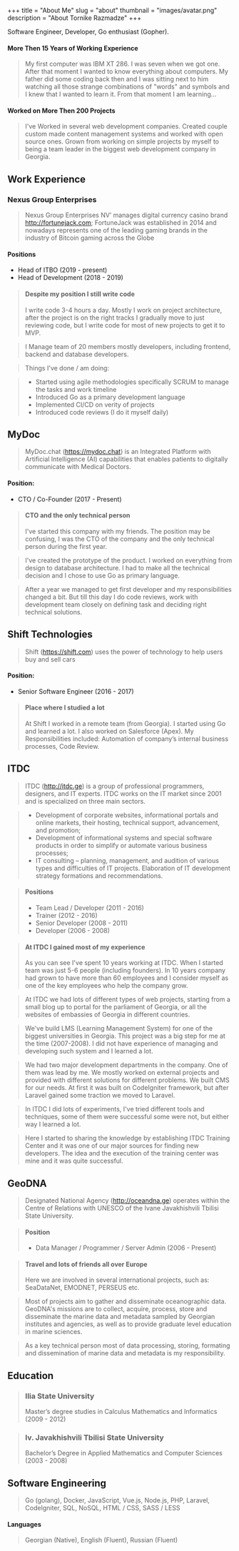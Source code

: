 +++
title = "About Me"
slug = "about"
thumbnail = "images/avatar.png"
description = "About Tornike Razmadze"
+++

Software Engineer, Developer, Go enthusiast (Gopher).

#### More Then 15 Years of Working Experience

> My first computer was IBM XT 286. I was seven when we got one. After that moment I wanted to know everything about computers. My father did some coding back then and I was sitting next to him watching all those strange combinations of "words" and symbols and I knew that I wanted to learn it. From that moment I am learning...

#### Worked on More Then 200 Projects

> I've Worked in several web development companies. Created couple custom made content management systems and worked with open source ones. Grown from working on simple projects by myself to being a team leader in the biggest web development company in Georgia.

## Work Experience

### Nexus Group Enterprises
> Nexus Group Enterprises NV’ manages digital currency casino brand http://fortunejack.com; FortuneJack was established in 2014 and nowadays represents one of the leading gaming brands in the industry of Bitcoin gaming across the Globe
#### Positions
* Head of ITBO (2019 - present)
* Head of Development (2018 - 2019)

> #### Despite my position I still write code
> I write code 3-4 hours a day. Mostly I work on project architecture, after the project is on the right tracks I gradually move to just reviewing code, but I write code for most of new projects to get it to MVP.

> I Manage team of 20 members mostly developers, including frontend, backend and database developers.

> Things I've done / am doing:

> * Started using agile methodologies specifically SCRUM to manage the tasks and work timeline
> * Introduced Go as a primary development language
> * Implemented CI/CD on verity of projects
> * Introduced code reviews (I do it myself daily)

## MyDoc
> MyDoc.chat (https://mydoc.chat) is an Integrated Platform with Artificial Intelligence (AI) capabilities that enables patients to digitally communicate with Medical Doctors.
#### Position:
* CTO / Co-Founder (2017 - Present)

> #### CTO and the only technical person
> I've started this company with my friends. The position may be confusing, I was the CTO of the company and the only technical person during the first year.

> I've created the prototype of the product. I worked on everything from design to database architecture. I had to make all the technical decision and I chose to use Go as primary language.

> After a year we managed to get first developer and my responsibilities changed a bit. But till this day I do code reviews, work with development team closely on defining task and deciding right technical solutions.

## Shift Technologies
> Shift (https://shift.com) uses the power of technology to help users buy and sell cars
#### Position:
* Senior Software Engineer (2016 - 2017)

> #### Place where I studied a lot
> At Shift I worked in a remote team (from Georgia). I started using Go and learned a lot. I also worked on Salesforce (Apex). My Responsibilities included: Automation of company’s internal business processes, Code Review.

## ITDC
> ITDC (http://itdc.ge) is a group of professional programmers, designers, and IT experts. ITDC works on the IT market since 2001 and is specialized on three main sectors.

> * Development of corporate websites, informational portals and online markets, their hosting, technical support, advancement, and promotion;
> * Development of informational systems and special software products in order to simplify or automate various business processes;
> * IT consulting – planning, management, and audition of various types and difficulties of IT projects. Elaboration of IT development strategy formations and recommendations.

> #### Positions
> * Team Lead / Developer (2011 - 2016)
> * Trainer (2012 - 2016)
> * Senior Developer (2008 - 2011)
> * Developer (2006 - 2008)

> #### At ITDC I gained most of my experience
> As you can see I've spent 10 years working at ITDC. When I started team was just 5-6 people (including founders). In 10 years company had grown to have more than 60 employees and I consider myself as one of the key employees who help the company grow.

> At ITDC we had lots of different types of web projects, starting from a small blog up to portal for the parliament of Georgia, or all the websites of embassies of Georgia in different countries.

> We've build LMS (Learning Management System) for one of the biggest universities in Georgia. This project was a big step for me at the time (2007-2008). I did not have experience of managing and developing such system and I learned a lot.

> We had two major development departments in the company. One of them was lead by me. We mostly worked on external projects and provided with different solutions for different problems. We built CMS for our needs. At first it was built on CodeIgniter framework, but after Laravel gained some traction we moved to Laravel.

> In ITDC I did lots of experiments, I've tried different tools and techniques, some of them were successful some were not, but either way I learned a lot.

> Here I started to sharing the knowledge by establishing ITDC Training Center and it was one of our major sources for finding new developers. The idea and the execution of the training center was mine and it was quite successful.

## GeoDNA
> Designated National Agency (http://oceandna.ge) operates within the Centre of Relations with UNESCO of the Ivane Javakhishvili Tbilisi State University.

> #### Position
> * Data Manager / Programmer / Server Admin (2006 - Present)

> #### Travel and lots of friends all over Europe
> Here we are involved in several international projects, such as: SeaDataNet, EMODNET, PERSEUS etc.

> Most of projects aim to gather and disseminate oceanographic data. GeoDNA's missions are to collect, acquire, process, store and disseminate the marine data and metadata sampled by Georgian institutes and agencies, as well as to provide graduate level education in marine sciences.

> As a key technical person most of data processing, storing, formating and dissemination of marine data and metadata is my responsibility.

## Education

> ### Ilia State University
> Master’s degree studies in Calculus Mathematics and Informatics (2009 - 2012)

> ### Iv. Javakhishvili Tbilisi State University
> Bachelor’s Degree in Applied Mathematics and Computer Sciences (2003 - 2008)

## Software Engineering

> Go (golang),
> Docker,
> JavaScript,
> Vue.js,
> Node.js,
> PHP,
> Laravel,
> CodeIgniter,
> SQL,
> NoSQL,
> HTML / CSS,
> SASS / LESS

#### Languages

> Georgian (Native),
> English (Fluent),
> Russian (Fluent)

